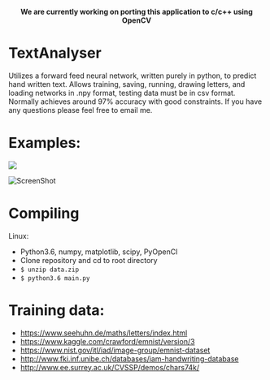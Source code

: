<p align="center"><b>We are currently working on porting this application to c/c++ using OpenCV</b><br></p>

# TextAnalyser
Utilizes a forward feed neural network, written purely in python, to predict hand written text. Allows training, saving, running, drawing letters, and loading networks in .npy format, testing data must be in csv format. Normally achieves around 97% accuracy with good constraints. If you have any questions please feel free to email me.

# Examples:
<img src="/data/images/2018-05-02 15.55.18.gif?raw=true">

![ScreenShot](https://i.imgur.com/9m7dtNu.png)

# Compiling
Linux:
  * Python3.6, numpy, matplotlib, scipy, PyOpenCl
  * Clone repository and cd to root directory
  * ```$ unzip data.zip```
  * ```$ python3.6 main.py```

# Training data:
  - https://www.seehuhn.de/maths/letters/index.html
  - https://www.kaggle.com/crawford/emnist/version/3
  - https://www.nist.gov/itl/iad/image-group/emnist-dataset
  - http://www.fki.inf.unibe.ch/databases/iam-handwriting-database
  - http://www.ee.surrey.ac.uk/CVSSP/demos/chars74k/
